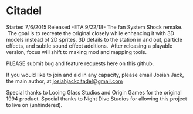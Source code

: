 # Citadel
Started 7/6/2015
Released -ETA 9/22/18-
The fan System Shock remake.  The goal is to recreate the original closely while enhancing it with 3D models instead of 2D sprites, 3D details to the station in and out, particle effects, and subtle sound effect additions.  After releasing a playable version, focus will shift to making mod and mapping tools.

PLEASE submit bug and feature requests here on this github.

If you would like to join and aid in any capacity, please email Josiah Jack, the main author, at josiahjackcitadel@gmail.com

Special thanks to Looing Glass Studios and Origin Games for the original 1994 product. 
Special thanks to Night Dive Studios for allowing this project to live on (unhindered).
